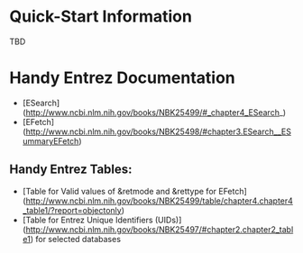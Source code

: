 # Quick-Start Information

TBD


# Handy Entrez Documentation
* [ESearch] (http://www.ncbi.nlm.nih.gov/books/NBK25499/#_chapter4_ESearch_)
* [EFetch] (http://www.ncbi.nlm.nih.gov/books/NBK25498/#chapter3.ESearch__ESummaryEFetch)


## Handy Entrez Tables:
* [Table for Valid values of &retmode and &rettype for EFetch] (http://www.ncbi.nlm.nih.gov/books/NBK25499/table/chapter4.chapter4_table1/?report=objectonly)
* [Table for Entrez Unique Identifiers (UIDs)] (http://www.ncbi.nlm.nih.gov/books/NBK25497/#chapter2.chapter2_table1) for selected databases
